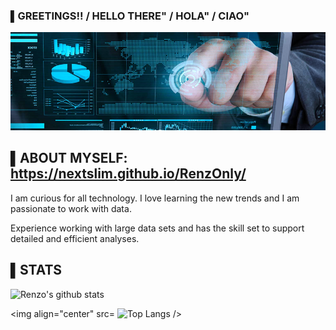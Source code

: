 
### ▌GREETINGS!! /  HELLO THERE" / HOLA" / CIAO"
![Header](https://github.com/NEXTSLIM/NEXTSLIM/blob/main/Readme_Header3.png "Header")




## ▌ABOUT MYSELF: https://nextslim.github.io/RenzOnly/

I am curious for all technology. I love learning the new trends and I am passionate to work with data. 

Experience working with large data sets and has the skill set to support detailed and efficient analyses.

## ▌STATS

![Renzo's github stats](https://github-readme-stats.vercel.app/api?username=nextslim)<!--(https://github.com/anuraghazra/github-readme-stats)-->

<img align="center" src= ![Top Langs](https://github-readme-stats.vercel.app/api/top-langs/?username=nextslim) /> <!--(https://github.com/anuraghazra/github-readme-stats)-->
<!-- 
<!-- [![Readme Card](https://github-readme-stats.vercel.app/api/pin/?username=nextslim&repo=github-readme-stats)](https://github.com/nextslim/github-readme-stats)



Here are some ideas to get you started:

- 🔭 I’m currently working on ...
- 🌱 I’m currently learning ...
- 👯 I’m looking to collaborate on ...
- 🤔 I’m looking for help with ...
- 💬 Ask me about ...
- 📫 How to reach me: ...
- 😄 Pronouns: ...
- ⚡ Fun fact: ...
--> 
